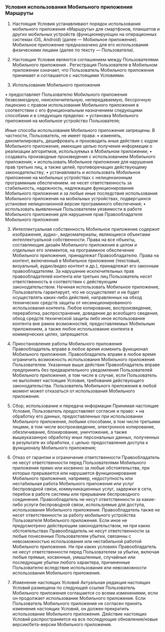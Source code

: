 ### Условия использования Мобильного приложения Маршруты

1. Настоящие Условия устанавливают порядок использования мобильного приложения «Маршруты» для смартфонов, планшетов и других мобильных устройств (функционирующих на операционных системах iOS, Android)  (далее — Мобильное приложение). Мобильное приложение предназначено для его использования физическими лицами (далее по тексту — Пользователи).

2. Настоящие Условия являются соглашением между Пользователями Мобильного приложения . Регистрация Пользователя в Мобильном приложении означает, что Пользователь Мобильного приложения принимает и соглашается с настоящими Условиями.
1. Использование Мобильного приложения
   
•  предоставляет Пользователю Мобильного приложения безвозмездную, неисключительную, непередаваемую, бессрочную лицензию с правом использования Мобильного приложения в соответствии с его функциональным назначением следующими способами и в следующих пределах:
• установка Мобильного приложения на мобильное устройство Пользователя;

Иные способы использования Мобильного приложения запрещены. В частности, Пользователь, не имеет права:
• изменять, декомпилировать, дешифровать и производить иные действия с кодом Мобильного приложения, имеющие целью получение информации о реализации алгоритмов, используемых в Мобильном приложении;
• создавать производные произведения с использованием Мобильного приложения;
• использовать Мобильное приложение для нарушения прав третьих лиц, а также целей, противоречащих действующему законодательству;
• устанавливать и использовать Мобильное приложение на мобильных устройствах с нелицензионным программным обеспечением.  не несет ответственность за стабильность, надежность, надлежащее функционирование Мобильного приложения и за любые иные последствия использования Мобильного приложения на мобильных устройствах, подвергшихся установке нелицензионной версии программного обеспечения;
• использовать выявленные Пользователем уязвимости в работе Мобильного приложения для нарушения прав Правообладателя Мобильного приложения

3. Интеллектуальная собственность
Мобильное приложение содержит изображения, аудио-, видеоматериалы, являющиеся объектами интеллектуальной собственности. Права на все объекты, составляющие дизайн Мобильного приложения в целом и отдельных его элементов, на программное обеспечение Мобильного приложения, принадлежат Правообладателю. Права на контент, включенный в Мобильное приложение (текстовый, визуальный, аудио/видео контент и др.), принадлежат его законным правообладателям. За нарушение исключительных прав правообладателей контента или третьих лиц Пользователь несет ответственность в соответствии с действующим законодательством. Начиная использовать Мобильное приложение, Пользователь гарантирует, что не осуществляет и не будет осуществлять каких-либо действий, направленных на обход технических средств защиты от несанкционированного использования контента. Любое копирование, воспроизведение, переработка, распространение, доведение до всеобщего сведения, обход средств технической защиты либо иное использование контента вне рамок возможностей, предоставляемых Мобильным приложением, а также любое использование контента в коммерческих целях, запрещается.


5. Приостановление работы Мобильного приложения
Правообладатель вправе в любое время изменить функционал Мобильного приложения. Правообладатель вправе в любое время ограничить возможность использования Мобильного приложения Пользователем. Указанные выше действия Правообладатель вправе предпринять без предварительного уведомления Пользователей Мобильного приложения, в том числе в случае, если Пользователь не выполняет настоящие Условия, требования действующего законодательства. Пользователь Мобильного приложения в любой момент может отказаться от использования Мобильного приложения.
6. Сбор, использование и передача информации
Принимая настоящие Условия, Пользователь предоставляет  согласие и право:
• на обработку его данных, предоставленных при использовании Мобильного приложения, любыми способами, в том числе третьими лицами, в том числе воспроизведение, электронное копирование, обезличивание, блокирование, уничтожение, а также вышеуказанную обработку иных персональных данных, полученных в результате их обработки, с целью: предоставления доступа к функционалу Мобильного приложения; 

7. Отказ от гарантии и ограничение ответственности
Правообладатель не несут ответственности перед Пользователями Мобильного приложения прямо или косвенно за любые обстоятельства, при которых прерывается или нарушается функционирование Мобильного приложения, например, недоступность или нестабильная работа Мобильного приложения или услуг беспроводной связи, коммуникационных услуг, задержки в сети, перебои в работе системы или прерывание беспроводного соединения. Правообладатель не несут ответственности за какие-либо услуги беспроводной связи, используемые для доступа, использования Мобильного приложения. Правообладатель также не несет ответственности за работу мобильного устройства Пользователя Мобильного приложения. Если иное не предусмотрено действующим законодательством, ни при каких обстоятельствах Правообладатель не несут ответственности за любые понесенные Пользователем убытки, связанны с невозможностью использования или нестабильной работой Мобильного приложения. Ни при каких условиях Правообладатель не несут ответственности перед Пользователем за убытки, включая любые прямые, косвенные, умышленные, случайные или последующие убытки любого характера, причиненные Пользователю вследствие использования или невозможности использования Мобильного приложения.

8. Изменение настоящих Условий
Актуальная редакция настоящих Условий размещена по следующей ссылке  Пользователь Мобильного приложения соглашается со всеми изменениями, если он продолжает использование Мобильного приложения. Если Пользователь Мобильного приложения не согласен принять изменения настоящих Условий, он должен прекратить использование Мобильного приложения. Действие настоящих Условий распространяется на все последующие обновления/новые версии/бета-версии Мобильного приложения. 
